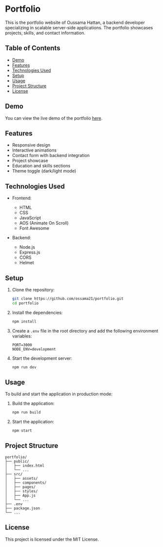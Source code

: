 # Portfolio

This is the portfolio website of Oussama Hattan, a backend developer specializing in scalable server-side applications. The portfolio showcases projects, skills, and contact information.

## Table of Contents

- [Demo](#demo)
- [Features](#features)
- [Technologies Used](#technologies-used)
- [Setup](#setup)
- [Usage](#usage)
- [Project Structure](#project-structure)
- [License](#license)

## Demo

You can view the live demo of the portfolio [here](https://yourwebsite.com).

## Features

- Responsive design
- Interactive animations
- Contact form with backend integration
- Project showcase
- Education and skills sections
- Theme toggle (dark/light mode)

## Technologies Used

- Frontend:
  - HTML
  - CSS
  - JavaScript
  - AOS (Animate On Scroll)
  - Font Awesome

- Backend:
  - Node.js
  - Express.js
  - CORS
  - Helmet

## Setup

1. Clone the repository:
   ```sh
   git clone https://github.com/ossama21/portfolio.git
   cd portfolio
   ```

2. Install the dependencies:
   ```sh
   npm install
   ```

3. Create a `.env` file in the root directory and add the following environment variables:
   ```
   PORT=3000
   NODE_ENV=development
   ```

4. Start the development server:
   ```sh
   npm run dev
   ```

## Usage

To build and start the application in production mode:

1. Build the application:
   ```sh
   npm run build
   ```

2. Start the application:
   ```sh
   npm start
   ```

## Project Structure

```
portfolio/
├── public/
│   ├── index.html
│   └── ...
├── src/
│   ├── assets/
│   ├── components/
│   ├── pages/
│   ├── styles/
│   ├── App.js
│   └── ...
├── .env
├── package.json
└── ...
```

## License

This project is licensed under the MIT License.